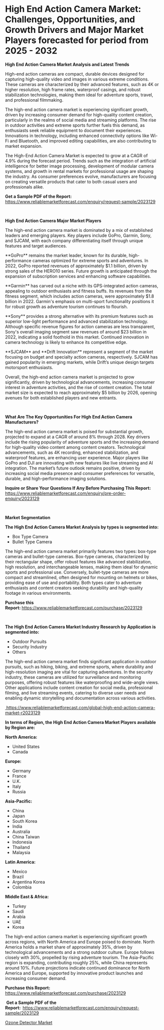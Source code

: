 <p><h1>High End Action Camera Market: Challenges, Opportunities, and Growth Drivers and Major Market Players forecasted for period from 2025 - 2032</h1></p><p><strong>High End Action Camera Market Analysis and Latest Trends</strong></p>
<p><p>High-end action cameras are compact, durable devices designed for capturing high-quality video and images in various extreme conditions. These cameras are characterized by their advanced features, such as 4K or higher resolution, high frame rates, waterproof casings, and robust stabilization technologies, making them ideal for adventure sports, travel, and professional filmmaking.</p><p>The high-end action camera market is experiencing significant growth, driven by increasing consumer demand for high-quality content creation, particularly in the realms of social media and streaming platforms. The rise in outdoor activities and extreme sports further fuels this demand, as enthusiasts seek reliable equipment to document their experiences. Innovations in technology, including enhanced connectivity options like Wi-Fi and Bluetooth, and improved editing capabilities, are also contributing to market expansion.</p><p>The High-End Action Camera Market is expected to grow at a CAGR of 4.9% during the forecast period. Trends such as the integration of artificial intelligence for better image processing, development of modular camera systems, and growth in rental markets for professional usage are shaping the industry. As consumer preferences evolve, manufacturers are focusing on creating versatile products that cater to both casual users and professionals alike.</p></p>
<p><strong>Get a Sample PDF of the Report:&nbsp;</strong> <a href="https://www.reliablemarketforecast.com/enquiry/request-sample/2023129?utm_campaign=1833&utm_medium=2&utm_source=Github&utm_content=ia&utm_term=11022025&utm_id=high-end-action-camera">https://www.reliablemarketforecast.com/enquiry/request-sample/2023129</a></p>
<p>&nbsp;</p>
<p><strong>High End Action Camera Major Market Players</strong></p>
<p><p>The high-end action camera market is dominated by a mix of established leaders and emerging players. Key players include GoPro, Garmin, Sony, and SJCAM, with each company differentiating itself through unique features and target audiences.</p><p>**GoPro** remains the market leader, known for its durable, high-performance cameras optimized for extreme sports and adventures. In 2022, GoPro reported revenues of approximately $1.1 billion, driven by strong sales of the HERO10 series. Future growth is anticipated through the expansion of subscription services and enhancing software capabilities.</p><p>**Garmin** has carved out a niche with its GPS-integrated action cameras, appealing to outdoor enthusiasts and fitness buffs. Its revenues from the fitness segment, which includes action cameras, were approximately $1.8 billion in 2022. Garmin's emphasis on multi-sport functionality positions it for robust growth as adventure tourism continues to flourish.</p><p>**Sony** provides a strong alternative with its premium features such as superior low-light performance and advanced stabilization technology. Although specific revenue figures for action cameras are less transparent, Sony's overall imaging segment saw revenues of around $23 billion in 2022, indicating a solid foothold in this market. Continued innovation in camera technology is likely to enhance its competitive edge.</p><p>**SJCAM** and **Drift Innovation** represent a segment of the market focusing on budget and specialty action cameras, respectively. SJCAM has gained popularity in emerging markets, while Drift’s unique design targets motorsport enthusiasts.</p><p>Overall, the high-end action camera market is projected to grow significantly, driven by technological advancements, increasing consumer interest in adventure activities, and the rise of content creation. The total market size is expected to reach approximately $5 billion by 2026, opening avenues for both established players and new entrants.</p></p>
<p>&nbsp;</p>
<p><strong>What Are The Key Opportunities For High End Action Camera Manufacturers?</strong></p>
<p><p>The high-end action camera market is poised for substantial growth, projected to expand at a CAGR of around 8% through 2028. Key drivers include the rising popularity of adventure sports and the increasing demand for high-quality video content among content creators. Technological advancements, such as 4K recording, enhanced stabilization, and waterproof features, are enhancing user experience. Major players like GoPro and DJI are innovating with new features like live streaming and AI integration. The market’s future outlook remains positive, driven by increasing social media presence and consumer preferences for versatile, durable, and high-performance imaging solutions.</p></p>
<p><strong>Inquire or Share Your Questions If Any Before Purchasing This Report:</strong> <a href="https://www.reliablemarketforecast.com/enquiry/pre-order-enquiry/2023129?utm_campaign=1833&utm_medium=2&utm_source=Github&utm_content=ia&utm_term=11022025&utm_id=high-end-action-camera">https://www.reliablemarketforecast.com/enquiry/pre-order-enquiry/2023129</a></p>
<p>&nbsp;</p>
<p><strong>Market Segmentation</strong></p>
<p><strong>The High End Action Camera Market Analysis by types is segmented into:</strong></p>
<p><ul><li>Box Type Camera</li><li>Bullet Type Camera</li></ul></p>
<p><p>The high-end action camera market primarily features two types: box-type cameras and bullet-type cameras. Box-type cameras, characterized by their rectangular shape, offer robust features like advanced stabilization, high resolution, and interchangeable lenses, making them ideal for dynamic sports and professional use. Conversely, bullet-type cameras are more compact and streamlined, often designed for mounting on helmets or bikes, providing ease of use and portability. Both types cater to adventure enthusiasts and content creators seeking durability and high-quality footage in various environments.</p></p>
<p><strong>Purchase this Report:&nbsp;</strong><a href="https://www.reliablemarketforecast.com/purchase/2023129?utm_campaign=1833&utm_medium=2&utm_source=Github&utm_content=ia&utm_term=11022025&utm_id=high-end-action-camera">https://www.reliablemarketforecast.com/purchase/2023129</a></p>
<p>&nbsp;</p>
<p><strong>The High End Action Camera Market Industry Research by Application is segmented into:</strong></p>
<p><ul><li>Outdoor Pursuits</li><li>Security Industry</li><li>Others</li></ul></p>
<p><p>The high-end action camera market finds significant application in outdoor pursuits, such as hiking, biking, and extreme sports, where durability and high-resolution imaging are vital for capturing adventures. In the security industry, these cameras are utilized for surveillance and monitoring purposes, offering robust features like waterproofing and wide-angle views. Other applications include content creation for social media, professional filming, and live streaming events, catering to diverse user needs and enabling dynamic storytelling and documentation across various activities.</p></p>
<p><a href="https://www.reliablemarketforecast.com/global-high-end-action-camera-market-r2023129?utm_campaign=1833&utm_medium=2&utm_source=Github&utm_content=ia&utm_term=11022025&utm_id=high-end-action-camera">&nbsp;https://www.reliablemarketforecast.com/global-high-end-action-camera-market-r2023129</a></p>
<p><strong>In terms of Region, the High End Action Camera Market Players available by Region are:</strong></p>
<p>
    <p> <strong> North America: </strong>
        <ul>
            <li>United States</li>
            <li>Canada</li>
        </ul>
        </p> 
    <p> <strong> Europe: </strong>
        <ul>
            <li>Germany</li>
            <li>France</li>
            <li>U.K.</li>
            <li>Italy</li>
            <li>Russia</li>
        </ul>
        </p> 
    <p> <strong> Asia-Pacific: </strong>
        <ul>
            <li>China</li>
            <li>Japan</li>
            <li>South Korea</li>
            <li>India</li>
            <li>Australia</li>
            <li>China Taiwan</li>
            <li>Indonesia</li>
            <li>Thailand</li>
            <li>Malaysia</li>
        </ul>
        </p> 
    <p> <strong> Latin America: </strong>
        <ul>
            <li>Mexico</li>
            <li>Brazil</li>
            <li>Argentina Korea</li>
            <li>Colombia</li>
        </ul>
        </p> 
    <p> <strong> Middle East & Africa: </strong>
        <ul>
            <li>Turkey</li>
            <li>Saudi</li>
            <li>Arabia</li>
            <li>UAE</li>
            <li>Korea</li>
        </ul>
    </p>
    </p>
<p><p>The high-end action camera market is experiencing significant growth across regions, with North America and Europe poised to dominate. North America holds a market share of approximately 35%, driven by technological advancements and a strong outdoor culture. Europe follows closely with 30%, propelled by rising adventure tourism. The Asia-Pacific region is expanding, contributing roughly 25%, while China represents around 10%. Future projections indicate continued dominance for North America and Europe, supported by innovative product launches and increasing consumer demand.</p></p>
<p><strong>Purchase this Report: </strong><a href="https://www.reliablemarketforecast.com/purchase/2023129?utm_campaign=1833&utm_medium=2&utm_source=Github&utm_content=ia&utm_term=11022025&utm_id=high-end-action-camera">https://www.reliablemarketforecast.com/purchase/2023129</a></p>
<p>&nbsp;<strong>Get a Sample PDF of the Report:&nbsp;&nbsp;</strong><a href="https://www.reliablemarketforecast.com/enquiry/request-sample/2023129?utm_campaign=1833&utm_medium=2&utm_source=Github&utm_content=ia&utm_term=11022025&utm_id=high-end-action-camera">https://www.reliablemarketforecast.com/enquiry/request-sample/2023129</a></p>
<p><strong></strong></p>
<p><p><a href="https://github.com/FassouRP/Market-Research-Report-List-7/blob/main/ozone-detector-market.md?utm_campaign=1833&utm_medium=2&utm_source=Github&utm_content=ia&utm_term=11022025&utm_id=high-end-action-camera">Ozone Detector Market</a></p></p>